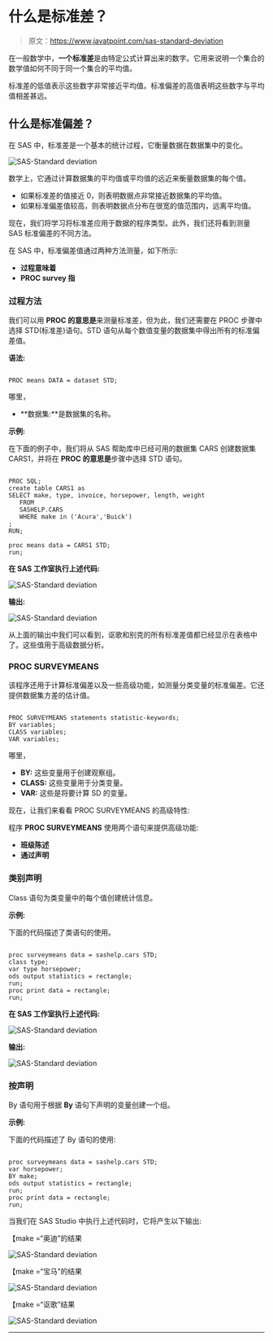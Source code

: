 # 什么是标准差？

> 原文：<https://www.javatpoint.com/sas-standard-deviation>

在一般数学中，**一个标准差**是由特定公式计算出来的数字。它用来说明一个集合的数学值如何不同于同一个集合的平均值。

标准差的低值表示这些数字非常接近平均值。标准偏差的高值表明这些数字与平均值相差甚远。

## 什么是标准偏差？

在 SAS 中，标准差是一个基本的统计过程，它衡量数据在数据集中的变化。

![SAS-Standard deviation](img/377f0f4b42477144a3682f303bd4ab0e.png)

数学上，它通过计算数据集的平均值或平均值的远近来衡量数据集的每个值。

*   如果标准差的值接近 0，则表明数据点非常接近数据集的平均值。
*   如果标准偏差值较高，则表明数据点分布在很宽的值范围内，远离平均值。

现在，我们将学习将标准差应用于数据的程序类型。此外，我们还将看到测量 SAS 标准偏差的不同方法。

在 SAS 中，标准偏差值通过两种方法测量，如下所示:

*   **过程意味着**
*   **PROC survey 指**

### 过程方法

我们可以用 **PROC 的意思是**来测量标准差，但为此，我们还需要在 PROC 步骤中选择 STD(标准差)语句。STD 语句从每个数值变量的数据集中得出所有的标准偏差值。

**语法:**

```

PROC means DATA = dataset STD; 

```

哪里，

*   **数据集:**是数据集的名称。

**示例:**

在下面的例子中，我们将从 SAS 帮助库中已经可用的数据集 CARS 创建数据集 CARS1，并将在 **PROC 的意思是**步骤中选择 STD 语句。

```

PROC SQL; 
create table CARS1 as 
SELECT make, type, invoice, horsepower, length, weight 
   FROM  
   SASHELP.CARS 
   WHERE make in ('Acura','Buick') 
; 
RUN; 

proc means data = CARS1 STD; 
run; 

```

**在 SAS 工作室执行上述代码:**

![SAS-Standard deviation](img/8d7789ccf715e4f68af31ec6e8735f88.png)

**输出:**

![SAS-Standard deviation](img/382fb8bca961b6c931f62af1f98f8544.png)

从上面的输出中我们可以看到，讴歌和别克的所有标准差值都已经显示在表格中了。这些值用于高级数据分析。

### PROC SURVEYMEANS

该程序还用于计算标准偏差以及一些高级功能，如测量分类变量的标准偏差。它还提供数据集方差的估计值。

```

PROC SURVEYMEANS statements statistic-keywords; 
BY variables;  
CLASS variables;  
VAR variables;  

```

哪里，

*   **BY:** 这些变量用于创建观察组。
*   **CLASS:** 这些变量用于分类变量。
*   **VAR:** 这些是将要计算 SD 的变量。

现在，让我们来看看 PROC SURVEYMEANS 的高级特性:

程序 **PROC SURVEYMEANS** 使用两个语句来提供高级功能:

*   **班级陈述**
*   **通过声明**

### 类别声明

Class 语句为类变量中的每个值创建统计信息。

**示例:**

下面的代码描述了类语句的使用。

```

proc surveymeans data = sashelp.cars STD;   
class type; 
var type horsepower; 
ods output statistics = rectangle; 
run; 
proc print data = rectangle; 
run;

```

**在 SAS 工作室执行上述代码:**

![SAS-Standard deviation](img/1951082042a069634f773d0a10a5ba6c.png)

**输出:**

![SAS-Standard deviation](img/dd43abce3613903bc6468f6aa8df004d.png)

### 按声明

By 语句用于根据 **By** 语句下声明的变量创建一个组。

**示例:**

下面的代码描述了 By 语句的使用:

```

proc surveymeans data = sashelp.cars STD; 
var horsepower; 
BY make; 
ods output statistics = rectangle; 
run; 
proc print data = rectangle; 
run; 

```

当我们在 SAS Studio 中执行上述代码时，它将产生以下输出:

【make =“奥迪”的结果

![SAS-Standard deviation](img/ba3fcbef646945a351256bf60fcda6b8.png)

【make =“宝马”的结果

![SAS-Standard deviation](img/ac501736ca11890048f3d55c7296b380.png)

【make =“讴歌”结果

![SAS-Standard deviation](img/e8ae63ce7709ed48ca0f272042852644.png)

* * *